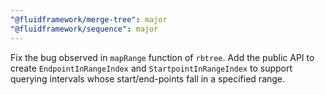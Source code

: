 ```yaml
---
"@fluidframework/merge-tree": major
"@fluidframework/sequence": major
---
```


Fix the bug observed in `mapRange` function of `rbtree`. Add the public API to create `EndpointInRangeIndex` and `StartpointInRangeIndex` to support querying intervals whose start/end-points fall in a specified range.
